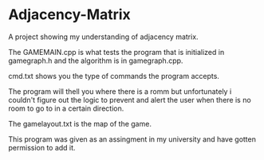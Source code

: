 # Adjacency-Matrix
A project showing my understanding of adjacency matrix.

The GAMEMAIN.cpp is what tests the program that is initialized in gamegraph.h and the algorithm is in gamegraph.cpp.

cmd.txt shows you the type of commands the program accepts.

The program will thell you where there is a romm but unfortunately i couldn't figure out the logic to prevent and alert the user when there is no room to go to in a certain direction.

The gamelayout.txt is the map of the game.

This program was given as an assingment in my university and have gotten permission to add it.
